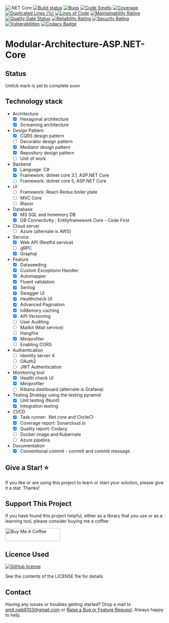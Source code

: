 ![.NET Core](https://github.com/Amitpnk/Hexagonal-Architecture-ASP.NET-Core/workflows/.NET%20Core/badge.svg)
[![Build status](https://ci.appveyor.com/api/projects/status/bdlg2fek0oemwpd4?svg=true)](https://ci.appveyor.com/project/Amitpnk/hexagonal-architecture-asp-net-core)
[![Bugs](https://sonarcloud.io/api/project_badges/measure?project=Amitpnk_Modular-Architecture-ASP.NET-Core&metric=bugs)](https://sonarcloud.io/dashboard?id=Amitpnk_Modular-Architecture-ASP.NET-Core)
[![Code Smells](https://sonarcloud.io/api/project_badges/measure?project=Amitpnk_Modular-Architecture-ASP.NET-Core&metric=code_smells)](https://sonarcloud.io/dashboard?id=Amitpnk_Modular-Architecture-ASP.NET-Core)
[![Coverage](https://sonarcloud.io/api/project_badges/measure?project=Amitpnk_Modular-Architecture-ASP.NET-Core&metric=coverage)](https://sonarcloud.io/dashboard?id=Amitpnk_Modular-Architecture-ASP.NET-Core)
[![Duplicated Lines (%)](https://sonarcloud.io/api/project_badges/measure?project=Amitpnk_Modular-Architecture-ASP.NET-Core&metric=duplicated_lines_density)](https://sonarcloud.io/dashboard?id=Amitpnk_Modular-Architecture-ASP.NET-Core)
[![Lines of Code](https://sonarcloud.io/api/project_badges/measure?project=Amitpnk_Modular-Architecture-ASP.NET-Core&metric=ncloc)](https://sonarcloud.io/dashboard?id=Amitpnk_Modular-Architecture-ASP.NET-Core)
[![Maintainability Rating](https://sonarcloud.io/api/project_badges/measure?project=Amitpnk_Modular-Architecture-ASP.NET-Core&metric=sqale_rating)](https://sonarcloud.io/dashboard?id=Amitpnk_Modular-Architecture-ASP.NET-Core)
[![Quality Gate Status](https://sonarcloud.io/api/project_badges/measure?project=Amitpnk_Modular-Architecture-ASP.NET-Core&metric=alert_status)](https://sonarcloud.io/dashboard?id=Amitpnk_Modular-Architecture-ASP.NET-Core)
[![Reliability Rating](https://sonarcloud.io/api/project_badges/measure?project=Amitpnk_Modular-Architecture-ASP.NET-Core&metric=reliability_rating)](https://sonarcloud.io/dashboard?id=Amitpnk_Modular-Architecture-ASP.NET-Core)
[![Security Rating](https://sonarcloud.io/api/project_badges/measure?project=Amitpnk_Modular-Architecture-ASP.NET-Core&metric=security_rating)](https://sonarcloud.io/dashboard?id=Amitpnk_Modular-Architecture-ASP.NET-Core)
[![Vulnerabilities](https://sonarcloud.io/api/project_badges/measure?project=Amitpnk_Modular-Architecture-ASP.NET-Core&metric=vulnerabilities)](https://sonarcloud.io/dashboard?id=Amitpnk_Modular-Architecture-ASP.NET-Core)
[![Codacy Badge](https://app.codacy.com/project/badge/Grade/cdfa9a0107e44a048a1bb69c529c6f62)](https://www.codacy.com/gh/Amitpnk/Hexagonal-Architecture-ASP.NET-Core/dashboard?utm_source=github.com&amp;utm_medium=referral&amp;utm_content=Amitpnk/Hexagonal-Architecture-ASP.NET-Core&amp;utm_campaign=Badge_Grade)

# Modular-Architecture-ASP.NET-Core

## Status

Untick mark is yet to complete soon

## Technology stack

* Architecture
    - [x] Hexagonal architecture
    - [x] Screaming architecture
* Design Pattern
    - [x] CQRS design pattern
    - [ ] Decorator design pattern
    - [x] Mediator design pattern
    - [x] Repository design pattern
    - [ ] Unit of work 
* Backend
    - [x] Language: C#
    - [x] Framework: dotnet core 3.1, ASP.NET Core
    - [ ] Framework: dotnet core 5, ASP.NET Core
* UI
    - [ ] Framework: React-Redux boiler plate
    - [ ] MVC Core
    - [ ] Blazor
* Database
    - [x] MS SQL and Inmemory DB
    - [x] DB Connectivity : Entityframework Core - Code First
* Cloud server
    - [ ] Azure  (alternate is AWS)
* Service
    - [x] Web API (Restful service)
    - [ ] gRPC
    - [x] Graphql
* Feature
    - [x] Dataseeding
    - [x] Custom Exceptionn Handler
    - [x] Automapper
    - [x] Fluent validation
    - [x] Serilog
    - [x] Swagger UI
    - [x] Healthcheck UI
    - [x] Advanced Pagination
    - [x] InMemory caching
    - [x] API Versioning
    - [ ] User Auditing
    - [ ] Mailkit (Mail service)
    - [ ] Hangfire
    - [x] Miniprofiler
    - [ ] Enabling CORS
* Authentication
    - [ ] Identity server 4
    - [ ] OAuth2
    - [ ] JWT Authentication
* Monitoring tool
    - [x] Health check UI
    - [x] Miniprofiler
    - [ ] Kibana dashboard (alternate is Grafana)
* Testing Strategy using the testing pyramid
    - [x] Unit testing (Nunit)        
    - [x] Integration testing
* CI/CD
    - [x] Task runner: .Net core and CircleCI
    - [x] Coverage report: Sonarcloud.io
    - [x] Quality report: Codacy
    - [ ] Docker image and Kubernate
    - [ ] Azure pipelins
* Documentation
    - [x] Conventional commit - commit and commit message    

## Give a Star! :star:

If you like or are using this project to learn or start your solution, please give it a star. Thanks!

## Support This Project

If you have found this project helpful, either as a library that you use or as a learning tool, please consider buying me a coffee:

<a href="https://www.buymeacoffee.com/codewithamit" target="_blank"><img src="https://www.buymeacoffee.com/assets/img/custom_images/orange_img.png" alt="Buy Me A Coffee" style="height: 41px !important;width: 174px !important" ></a>

## Licence Used

[![GitHub license](https://img.shields.io/badge/license-MIT-blue.svg)](https://github.com/Amitpnk/Clean-architecture-ASP.NET-Core/blob/develop/LICENSE)

See the contents of the LICENSE file for details

## Contact

Having any issues or troubles getting started? Drop a mail to amit.naik8103@gmail.com or [Raise a Bug or Feature Request](https://github.com/Amitpnk/Clean-architecture-ASP.NET-Core/issues/new). Always happy to help.
